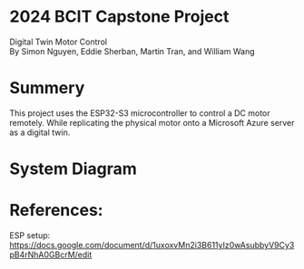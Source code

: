 # 2024 BCIT Capstone Project
Digital Twin Motor Control\
By Simon Nguyen, Eddie Sherban, Martin Tran, and  William Wang

# Summery
This project uses the ESP32-S3 microcontroller to control a DC motor remotely. While replicating the physical motor onto a Microsoft Azure server as a digital twin.

# System Diagram

# References:
ESP setup: https://docs.google.com/document/d/1uxoxvMn2i3B611yIz0wAsubbyV9Cy3pB4rNhA0GBcrM/edit
